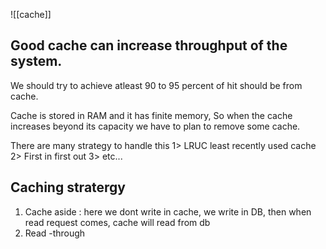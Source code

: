 ![[cache]]

## Good cache can increase throughput of the system. 
We should try to achieve atleast 90 to 95 percent of hit should be from cache.

Cache is stored in RAM and it has finite memory, So when the cache increases beyond its capacity we have to plan to remove some cache.

There are many strategy to handle this
1> LRUC least recently used cache
2> First in first out 
3> etc...

## Caching stratergy
1. Cache aside : here we dont write in cache, we write in DB, then when read request comes, cache will read from db
2. Read -through



